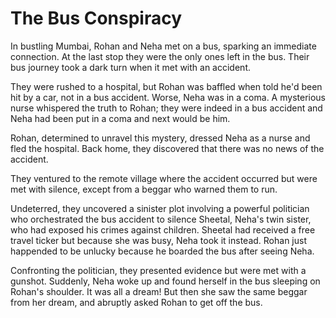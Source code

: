 # The Bus Conspiracy

In bustling Mumbai, Rohan and Neha met on a bus, sparking an immediate connection. At the last stop they were the only ones left in the bus. Their bus journey took a dark turn when it met with an accident.

They were rushed to a hospital, but Rohan was baffled when told he'd been hit by a car, not in a bus accident. Worse, Neha was in a coma. A mysterious nurse whispered the truth to Rohan; they were indeed in a bus accident and Neha had been put in a coma and next would be him.

Rohan, determined to unravel this mystery, dressed Neha as a nurse and fled the hospital. Back home, they discovered that there was no news of the accident. 

They ventured to the remote village where the accident occurred but were met with silence, except from a beggar who warned them to run.

Undeterred, they uncovered a sinister plot involving a powerful politician who orchestrated the bus accident to silence Sheetal, Neha's twin sister, who had exposed his crimes against children.
Sheetal had received a free travel ticker but because she was busy, Neha took it instead.
Rohan just happended to be unlucky because he boarded the bus after seeing Neha.

Confronting the politician, they presented evidence but were met with a gunshot. Suddenly, Neha woke up and found herself in the bus sleeping on Rohan's shoulder. It was all a dream! But then she saw the same beggar from her dream, and abruptly asked Rohan to get off the bus.
